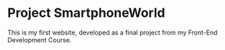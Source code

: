 # Project SmartphoneWorld

This is my first website, developed as a final project from my Front-End Development Course.